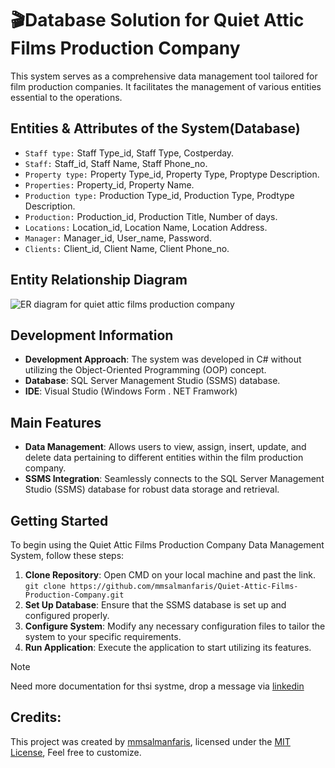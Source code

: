 # 🎬Database Solution for Quiet Attic Films Production Company

This system serves as a comprehensive data management tool tailored for film production companies. It facilitates the management of various entities essential to the operations.


## Entities & Attributes of the System(Database)
 - ``Staff type:`` Staff Type_id, Staff Type, Costperday.
 - ``Staff:`` Staff_id, Staff Name, Staff Phone_no.
 - ``Property type:`` Property Type_id, Property Type, Proptype Description.
 - ``Properties:`` Property_id, Property Name.
 - ``Production type:`` Production Type_id, Production Type, Prodtype Description.
 - ``Production:`` Production_id, Production Title, Number of days.
 - ``Locations:`` Location_id, Location Name, Location Address.
 - ``Manager:`` Manager_id, User_name, Password.
 - ``Clients:`` Client_id, Client Name, Client Phone_no.

   
## Entity Relationship Diagram
![ER diagram for quiet attic films production company](https://github.com/mmsalmanfaris/Quiet-Attic-Films-Production-Company/assets/110341513/72f51998-3538-4884-8709-6bfa44cfae6b)


## Development Information

- **Development Approach**: The system was developed in C# without utilizing the Object-Oriented Programming (OOP) concept.
- **Database**: SQL Server Management Studio (SSMS) database.
- **IDE**: Visual Studio (Windows Form . NET Framwork)


## Main Features

- **Data Management**: Allows users to view, assign, insert, update, and delete data pertaining to different entities within the film production company.
- **SSMS Integration**: Seamlessly connects to the SQL Server Management Studio (SSMS) database for robust data storage and retrieval.

## Getting Started

To begin using the Quiet Attic Films Production Company Data Management System, follow these steps:

1. **Clone Repository**: Open CMD on your local machine and past the link.
   ``git clone https://github.com/mmsalmanfaris/Quiet-Attic-Films-Production-Company.git``
3. **Set Up Database**: Ensure that the SSMS database is set up and configured properly.
4. **Configure System**: Modify any necessary configuration files to tailor the system to your specific requirements.
5. **Run Application**: Execute the application to start utilizing its features.

> [!NOTE]
> Need more documentation for thsi systme, drop a message via [linkedin](https://www.linkedin.com/in/mmsalmanfaris/)

## Credits: 
This project was created by [mmsalmanfaris](https://www.linkedin.com/in/mmsalmanfaris/), licensed under the [MIT License](LICENSE), Feel free to customize.
